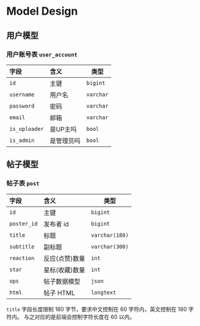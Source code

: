 # Model Design

## 用户模型

### 用户账号表 `user_account`

| 字段           | 含义       |    类型    |
| :------------ | :-------- | --------- |
| `id`          | 主键       | `bigint`  |
| `username`    | 用户名     | `varchar` |
| `password`    | 密码       | `varchar` |
| `email`       | 邮箱       | `varchar` |
| `is_uploader` | 是UP主吗   | `bool`    |
| `is_admin`    | 是管理员吗 | `bool`    |


## 帖子模型

### 帖子表 `post`

| 字段        | 含义          |      类型       |
| :---------- | :------------ | -------------- |
| `id`        | 主键          | `bigint`       |
| `poster_id` | 发布者 id      | `bigint`       |
| `title`     | 标题          | `varchar(180)` |
| `subtitle`  | 副标题         | `varchar(300)` |
| `reaction`  | 反应(点赞)数量 | `int`          |
| `star`      | 星标(收藏)数量 | `int`          |
| `ops`       | 帖子数据模型   | `json`         |
| `html`      | 帖子 HTML     | `longtext`     |

`title` 字段长度限制 180 字节，要求中文控制在 60 字符内，英文控制在 180 字符内。
与之对应的是前端会控制字符长度在 60 以内。
